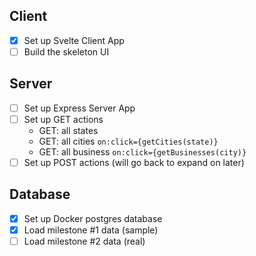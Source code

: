 ## Client
- [x] Set up Svelte Client App
- [ ] Build the skeleton UI

## Server
- [ ] Set up Express Server App
- [ ] Set up GET actions
    - GET: all states
    - GET: all cities `on:click={getCities(state)}`
    - GET: all business `on:click={getBusinesses(city)}`
- [ ] Set up POST actions (will go back to expand on later)

## Database
- [x] Set up Docker postgres database
- [x] Load milestone #1 data (sample)
- [ ] Load milestone #2 data (real)
